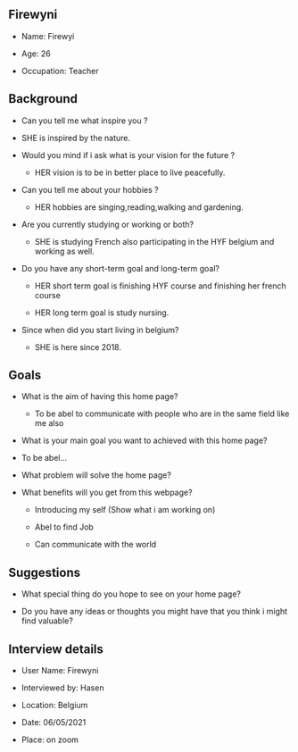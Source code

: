 ## Firewyni

- Name: Firewyi

- Age: 26
 
- Occupation: Teacher

## Background

- Can you tell me what inspire you ?
 
 - SHE is inspired by the nature.
    
- Would you mind if i ask what is your vision for the future ?
 
  - HER vision is to be in better place to live peacefully.
    
- Can you tell me about your hobbies ?

  - HER hobbies are singing,reading,walking and gardening.
    
- Are you currently studying or working or both?

   - SHE is studying French also participating in the HYF belgium and working as well.
    
- Do you have any short-term goal and long-term goal?

  - HER short term goal is finishing HYF course and finishing her french course
    
   - HER long term goal is study nursing.
    
- Since when did you start living in belgium?

  - SHE is here since  2018.
    
## Goals

- What is the aim of having this home page?

  - To be abel to communicate with people who are in the same field like me also
 
- What is  your main goal you want to achieved with this home page?
 
 - To be abel...

- What problem will solve the home page?
 
- What benefits will you get from this webpage?

  - Introducing my self (Show what i am working on)
 
  - Abel to find Job
 
  - Can communicate with the world

## Suggestions

- What special thing do you hope to see on your home page?

- Do you have any ideas or thoughts you might have that you think i might find valuable?

## Interview details 

- User Name: Firewyni

- Interviewed by: Hasen

- Location: Belgium

- Date: 06/05/2021

- Place: on zoom 
